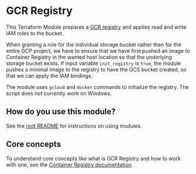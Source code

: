 # GCR Registry

This Terraform Module prepares a [GCR registry](https://cloud.google.com/container-registry/) and applies read and write
IAM roles to the bucket.

When granting a role for the individual storage bucket rather than for the entire GCP project, we have to ensure that we
have first pushed an image to Container Registry in the wanted host location so that the underlying storage bucket exists.
If input variable `init_registry` is `true`, the module pushes a minimal image to the registry to have the GCS bucket
created, so that we can apply the IAM bindings.

The module uses `gcloud` and `docker` commands to initialize the registry. The script does _not_ currently work on Windows.

## How do you use this module?

See the [root README](/README.md) for instructions on using modules.

## Core concepts

To understand core concepts like what is GCR Registry and how to work with one, see the [Container Registry documentation](https://cloud.google.com/container-registry/).
